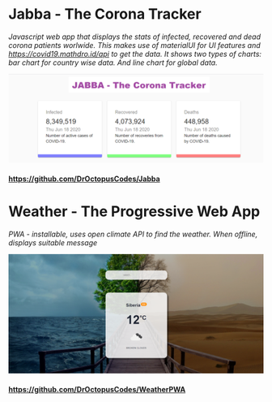 # Jabba - The Corona Tracker
*Javascript web app that displays the stats of infected, recovered and dead corona patients worlwide.*
*This makes use of materialUI for UI features and https://covid19.mathdro.id/api to get the data.*
*It shows two types of charts: bar chart for country wise data. And line chart for global data.*

![Image of Project](https://github.com/DrOctopusCodes/Jabba/blob/master/screenshots/img1.PNG)

#### https://github.com/DrOctopusCodes/Jabba


# Weather - The Progressive Web App
*PWA - installable, uses open climate API to find the weather.*
*When offline, displays suitable message*

![Image of Project](https://github.com/DrOctopusCodes/WeatherPWA/blob/master/screenshots/img3.PNG)

#### https://github.com/DrOctopusCodes/WeatherPWA
